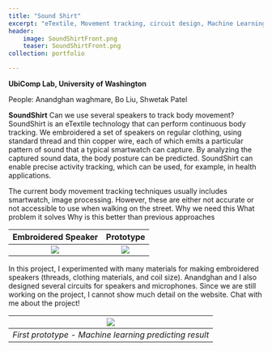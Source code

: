 ```yaml
---
title: "Sound Shirt"
excerpt: "eTextile, Movement tracking, circuit design, Machine Learning"
header: 
    image: SoundShirtFront.png
    teaser: SoundShirtFront.png
collection: portfolio

---
```


**UbiComp Lab, University of Washington**

People: Anandghan waghmare, Bo Liu, Shwetak Patel 

**SoundShirt**
Can we use several speakers to track body movement?
SoundShirt is an eTextile technology that can perform continuous body tracking. We embroidered a set of speakers on regular clothing, using standard thread and thin copper wire, each of which emits a particular pattern of sound that a typical smartwatch can capture. By analyzing the captured sound data, the body posture can be predicted. SoundShirt can enable precise activity tracking, which can be used, for example, in health applications.

The current body movement tracking techniques usually includes smartwatch, image processing. However, these are either not accurate or not accessible to use when walking on the street. 
Why we need this
What problem it solves
Why is this better than previous approaches

Embroidered Speaker            |      Prototype
:-------------------------:|:-------------------------:
![](http://boliu97.github.io/images/Speaker_1.jpg)  |  ![](http://boliu97.github.io/images/Speaker_2.jpg)

 In this project, I experimented with many materials for making embroidered speakers (threads, clothing materials, and coil size). Anandghan and I also designed several circuits for speakers and microphones. Since we are still working on the project, I cannot show much detail on the website. Chat with me about the project!


|![](http://boliu97.github.io/images/SoundShirt-demo.gif)|
|:--:| 
| *First prototype - Machine learning predicting result* |

